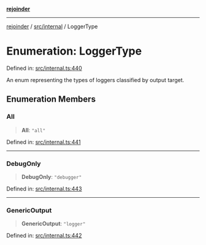 [**rejoinder**](../../../README.md)

***

[rejoinder](../../../README.md) / [src/internal](../README.md) / LoggerType

# Enumeration: LoggerType

Defined in: [src/internal.ts:440](https://github.com/Xunnamius/rejoinder/blob/c7f17e27f307bf82c34a0a089f2eb7bd7288b876/src/internal.ts#L440)

An enum representing the types of loggers classified by output target.

## Enumeration Members

### All

> **All**: `"all"`

Defined in: [src/internal.ts:441](https://github.com/Xunnamius/rejoinder/blob/c7f17e27f307bf82c34a0a089f2eb7bd7288b876/src/internal.ts#L441)

***

### DebugOnly

> **DebugOnly**: `"debugger"`

Defined in: [src/internal.ts:443](https://github.com/Xunnamius/rejoinder/blob/c7f17e27f307bf82c34a0a089f2eb7bd7288b876/src/internal.ts#L443)

***

### GenericOutput

> **GenericOutput**: `"logger"`

Defined in: [src/internal.ts:442](https://github.com/Xunnamius/rejoinder/blob/c7f17e27f307bf82c34a0a089f2eb7bd7288b876/src/internal.ts#L442)
